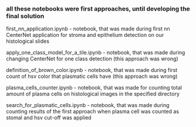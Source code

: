 ### all these notebooks were first approaches, until developing the final solution

first_nn_application.ipynb - notebook, that was made during first nn CenterNet application for stroma and epithelium detection on our histological slides

apply_one_class_model_for_a_tile.ipynb - notebook, that was made during changing CenterNet for one class detection (this approach was wrong)

definition_of_brown_color.ipynb - notebook, that was made during first count of hsv color that plasmatic cells have (this approach was wrong)

plasma_cells_counter.ipynb - notebook, that was made for counting total amount of plasma cells on histological images in the specified directory

search_for_plasmatic_cells.ipynb - notebook, that was made during counting results of the first approach when plasma cell was counted as stomal and hsv cut-off was applied
